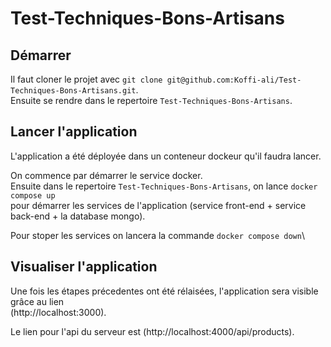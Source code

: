 # Test-Techniques-Bons-Artisans

## Démarrer
Il faut cloner le projet avec `git clone git@github.com:Koffi-ali/Test-Techniques-Bons-Artisans.git`.\
Ensuite se rendre dans le repertoire `Test-Techniques-Bons-Artisans`\.

## Lancer l'application
L'application a été déployée dans un conteneur dockeur qu'il faudra lancer.

On commence par démarrer le service docker.\
Ensuite dans le repertoire `Test-Techniques-Bons-Artisans`, on lance `docker compose up`\
pour démarrer les services de  l'application (service front-end + service back-end + la database mongo).

Pour stoper les services on lancera la commande `docker compose down`\


## Visualiser l'application
Une fois les étapes précedentes ont été rélaisées, l'application sera visible grâce au lien \
(http://localhost:3000).

Le lien pour l'api du serveur est (http://localhost:4000/api/products).

